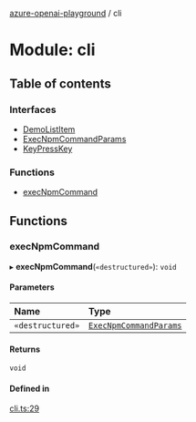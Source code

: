 [azure-openai-playground](../README.md) / cli

# Module: cli

## Table of contents

### Interfaces

- [DemoListItem](../interfaces/cli.DemoListItem.md)
- [ExecNpmCommandParams](../interfaces/cli.ExecNpmCommandParams.md)
- [KeyPressKey](../interfaces/cli.KeyPressKey.md)

### Functions

- [execNpmCommand](cli.md#execnpmcommand)

## Functions

### execNpmCommand

▸ **execNpmCommand**(`«destructured»`): `void`

#### Parameters

| Name | Type |
| :------ | :------ |
| `«destructured»` | [`ExecNpmCommandParams`](../interfaces/cli.ExecNpmCommandParams.md) |

#### Returns

`void`

#### Defined in

[cli.ts:29](https://github.com/CU-CommunityApps/ct-azure-openai-playground/blob/e4891f4/src/lib/cli.ts#L29)
